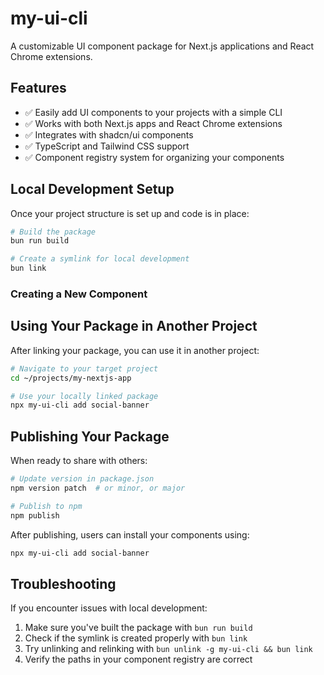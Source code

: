 # my-ui-cli

A customizable UI component package for Next.js applications and React Chrome extensions.

## Features

- ✅ Easily add UI components to your projects with a simple CLI
- ✅ Works with both Next.js apps and React Chrome extensions
- ✅ Integrates with shadcn/ui components
- ✅ TypeScript and Tailwind CSS support
- ✅ Component registry system for organizing your components

## Local Development Setup

Once your project structure is set up and code is in place:

```bash
# Build the package
bun run build

# Create a symlink for local development
bun link
```

### Creating a New Component

## Using Your Package in Another Project

After linking your package, you can use it in another project:

```bash
# Navigate to your target project
cd ~/projects/my-nextjs-app

# Use your locally linked package
npx my-ui-cli add social-banner

```

## Publishing Your Package

When ready to share with others:

```bash
# Update version in package.json
npm version patch  # or minor, or major

# Publish to npm
npm publish
```

After publishing, users can install your components using:

```bash
npx my-ui-cli add social-banner
```

## Troubleshooting

If you encounter issues with local development:

1. Make sure you've built the package with `bun run build`
2. Check if the symlink is created properly with `bun link`
3. Try unlinking and relinking with `bun unlink -g my-ui-cli && bun link`
4. Verify the paths in your component registry are correct
